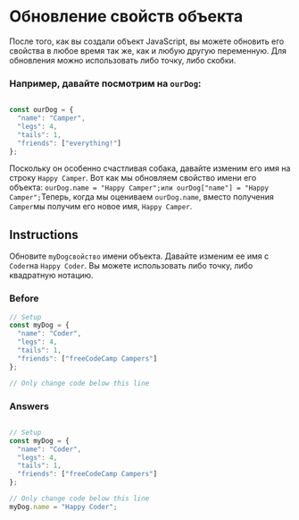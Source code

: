 # Обновление свойств объекта
После того, как вы создали объект JavaScript, вы можете обновить его свойства в любое время так же, как и любую другую переменную. Для обновления можно использовать либо точку, либо скобки.

### Например, давайте посмотрим на `ourDog`:

```javascript

const ourDog = {
  "name": "Camper",
  "legs": 4,
  "tails": 1,
  "friends": ["everything!"]
};
```

Поскольку он особенно счастливая собака, давайте изменим его имя на строку `Happy Camper`. Вот как мы обновляем свойство имени его объекта: `ourDog.name = "Happy Camper";или ourDog["name"] = "Happy Camper";`Теперь, когда мы оцениваем `ourDog.name`, вместо получения `Camper`мы получим его новое имя, `Happy Camper`.

## Instructions

Обновите `myDogсвойство` имени объекта. Давайте изменим ее имя с `Coder`на `Happy Coder`. Вы можете использовать либо точку, либо квадратную нотацию.

### Before

```javascript
// Setup
const myDog = {
  "name": "Coder",
  "legs": 4,
  "tails": 1,
  "friends": ["freeCodeCamp Campers"]
};

// Only change code below this line
```
### Answers

```javascript

// Setup
const myDog = {
  "name": "Coder",
  "legs": 4,
  "tails": 1,
  "friends": ["freeCodeCamp Campers"]
};

// Only change code below this line
myDog.name = "Happy Coder";
```
